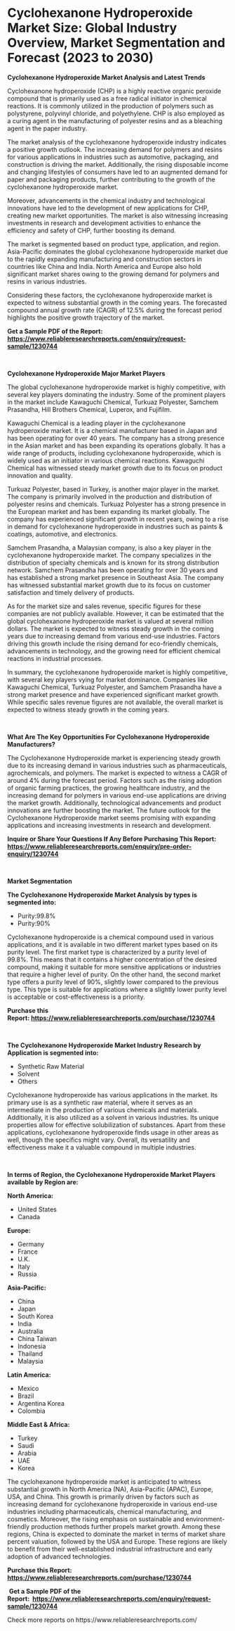 <p><h1>Cyclohexanone Hydroperoxide Market Size: Global Industry Overview, Market Segmentation and Forecast (2023 to 2030)</h1></p><p><strong>Cyclohexanone Hydroperoxide Market Analysis and Latest Trends</strong></p>
<p><p>Cyclohexanone hydroperoxide (CHP) is a highly reactive organic peroxide compound that is primarily used as a free radical initiator in chemical reactions. It is commonly utilized in the production of polymers such as polystyrene, polyvinyl chloride, and polyethylene. CHP is also employed as a curing agent in the manufacturing of polyester resins and as a bleaching agent in the paper industry.</p><p>The market analysis of the cyclohexanone hydroperoxide industry indicates a positive growth outlook. The increasing demand for polymers and resins for various applications in industries such as automotive, packaging, and construction is driving the market. Additionally, the rising disposable income and changing lifestyles of consumers have led to an augmented demand for paper and packaging products, further contributing to the growth of the cyclohexanone hydroperoxide market.</p><p>Moreover, advancements in the chemical industry and technological innovations have led to the development of new applications for CHP, creating new market opportunities. The market is also witnessing increasing investments in research and development activities to enhance the efficiency and safety of CHP, further boosting its demand.</p><p>The market is segmented based on product type, application, and region. Asia-Pacific dominates the global cyclohexanone hydroperoxide market due to the rapidly expanding manufacturing and construction sectors in countries like China and India. North America and Europe also hold significant market shares owing to the growing demand for polymers and resins in various industries.</p><p>Considering these factors, the cyclohexanone hydroperoxide market is expected to witness substantial growth in the coming years. The forecasted compound annual growth rate (CAGR) of 12.5% during the forecast period highlights the positive growth trajectory of the market.</p></p>
<p><strong>Get a Sample PDF of the Report:&nbsp; <a href="https://www.reliableresearchreports.com/enquiry/request-sample/1230744">https://www.reliableresearchreports.com/enquiry/request-sample/1230744</a></strong></p>
<p>&nbsp;</p>
<p><strong>Cyclohexanone Hydroperoxide Major Market Players</strong></p>
<p><p>The global cyclohexanone hydroperoxide market is highly competitive, with several key players dominating the industry. Some of the prominent players in the market include Kawaguchi Chemical, Turkuaz Polyester, Samchem Prasandha, Hill Brothers Chemical, Luperox, and Fujifilm.</p><p>Kawaguchi Chemical is a leading player in the cyclohexanone hydroperoxide market. It is a chemical manufacturer based in Japan and has been operating for over 40 years. The company has a strong presence in the Asian market and has been expanding its operations globally. It has a wide range of products, including cyclohexanone hydroperoxide, which is widely used as an initiator in various chemical reactions. Kawaguchi Chemical has witnessed steady market growth due to its focus on product innovation and quality.</p><p>Turkuaz Polyester, based in Turkey, is another major player in the market. The company is primarily involved in the production and distribution of polyester resins and chemicals. Turkuaz Polyester has a strong presence in the European market and has been expanding its market globally. The company has experienced significant growth in recent years, owing to a rise in demand for cyclohexanone hydroperoxide in industries such as paints & coatings, automotive, and electronics.</p><p>Samchem Prasandha, a Malaysian company, is also a key player in the cyclohexanone hydroperoxide market. The company specializes in the distribution of specialty chemicals and is known for its strong distribution network. Samchem Prasandha has been operating for over 30 years and has established a strong market presence in Southeast Asia. The company has witnessed substantial market growth due to its focus on customer satisfaction and timely delivery of products.</p><p>As for the market size and sales revenue, specific figures for these companies are not publicly available. However, it can be estimated that the global cyclohexanone hydroperoxide market is valued at several million dollars. The market is expected to witness steady growth in the coming years due to increasing demand from various end-use industries. Factors driving this growth include the rising demand for eco-friendly chemicals, advancements in technology, and the growing need for efficient chemical reactions in industrial processes.</p><p>In summary, the cyclohexanone hydroperoxide market is highly competitive, with several key players vying for market dominance. Companies like Kawaguchi Chemical, Turkuaz Polyester, and Samchem Prasandha have a strong market presence and have experienced significant market growth. While specific sales revenue figures are not available, the overall market is expected to witness steady growth in the coming years.</p></p>
<p>&nbsp;</p>
<p><strong>What Are The Key Opportunities For Cyclohexanone Hydroperoxide Manufacturers?</strong></p>
<p><p>The Cyclohexanone Hydroperoxide market is experiencing steady growth due to its increasing demand in various industries such as pharmaceuticals, agrochemicals, and polymers. The market is expected to witness a CAGR of around 4% during the forecast period. Factors such as the rising adoption of organic farming practices, the growing healthcare industry, and the increasing demand for polymers in various end-use applications are driving the market growth. Additionally, technological advancements and product innovations are further boosting the market. The future outlook for the Cyclohexanone Hydroperoxide market seems promising with expanding applications and increasing investments in research and development.</p></p>
<p><strong>Inquire or Share Your Questions If Any Before Purchasing This Report: <a href="https://www.reliableresearchreports.com/enquiry/pre-order-enquiry/1230744">https://www.reliableresearchreports.com/enquiry/pre-order-enquiry/1230744</a></strong></p>
<p>&nbsp;</p>
<p><strong>Market Segmentation</strong></p>
<p><strong>The Cyclohexanone Hydroperoxide Market Analysis by types is segmented into:</strong></p>
<p><ul><li>Purity:99.8%</li><li>Purity:90%</li></ul></p>
<p><p>Cyclohexanone hydroperoxide is a chemical compound used in various applications, and it is available in two different market types based on its purity level. The first market type is characterized by a purity level of 99.8%. This means that it contains a higher concentration of the desired compound, making it suitable for more sensitive applications or industries that require a higher level of purity. On the other hand, the second market type offers a purity level of 90%, slightly lower compared to the previous type. This type is suitable for applications where a slightly lower purity level is acceptable or cost-effectiveness is a priority.</p></p>
<p><strong>Purchase this Report:&nbsp;<a href="https://www.reliableresearchreports.com/purchase/1230744">https://www.reliableresearchreports.com/purchase/1230744</a></strong></p>
<p>&nbsp;</p>
<p><strong>The Cyclohexanone Hydroperoxide Market Industry Research by Application is segmented into:</strong></p>
<p><ul><li>Synthetic Raw Material</li><li>Solvent</li><li>Others</li></ul></p>
<p><p>Cyclohexanone hydroperoxide has various applications in the market. Its primary use is as a synthetic raw material, where it serves as an intermediate in the production of various chemicals and materials. Additionally, it is also utilized as a solvent in various industries. Its unique properties allow for effective solubilization of substances. Apart from these applications, cyclohexanone hydroperoxide finds usage in other areas as well, though the specifics might vary. Overall, its versatility and effectiveness make it a valuable compound in multiple industries.</p></p>
<p>&nbsp;</p>
<p><strong>In terms of Region, the Cyclohexanone Hydroperoxide Market Players available by Region are:</strong></p>
<p>
    <p> <strong> North America: </strong>
        <ul>
            <li>United States</li>
            <li>Canada</li>
        </ul>
        </p> 
    <p> <strong> Europe: </strong>
        <ul>
            <li>Germany</li>
            <li>France</li>
            <li>U.K.</li>
            <li>Italy</li>
            <li>Russia</li>
        </ul>
        </p> 
    <p> <strong> Asia-Pacific: </strong>
        <ul>
            <li>China</li>
            <li>Japan</li>
            <li>South Korea</li>
            <li>India</li>
            <li>Australia</li>
            <li>China Taiwan</li>
            <li>Indonesia</li>
            <li>Thailand</li>
            <li>Malaysia</li>
        </ul>
        </p> 
    <p> <strong> Latin America: </strong>
        <ul>
            <li>Mexico</li>
            <li>Brazil</li>
            <li>Argentina Korea</li>
            <li>Colombia</li>
        </ul>
        </p> 
    <p> <strong> Middle East & Africa: </strong>
        <ul>
            <li>Turkey</li>
            <li>Saudi</li>
            <li>Arabia</li>
            <li>UAE</li>
            <li>Korea</li>
        </ul>
    </p>
    </p>
<p><p>The cyclohexanone hydroperoxide market is anticipated to witness substantial growth in North America (NA), Asia-Pacific (APAC), Europe, USA, and China. This growth is primarily driven by factors such as increasing demand for cyclohexanone hydroperoxide in various end-use industries including pharmaceuticals, chemical manufacturing, and cosmetics. Moreover, the rising emphasis on sustainable and environment-friendly production methods further propels market growth. Among these regions, China is expected to dominate the market in terms of market share percent valuation, followed by the USA and Europe. These regions are likely to benefit from their well-established industrial infrastructure and early adoption of advanced technologies.</p></p>
<p><strong>Purchase this Report: <a href="https://www.reliableresearchreports.com/purchase/1230744">https://www.reliableresearchreports.com/purchase/1230744</a></strong></p>
<p>&nbsp;<strong>Get a Sample PDF of the Report:&nbsp;&nbsp;<a href="https://www.reliableresearchreports.com/enquiry/request-sample/1230744">https://www.reliableresearchreports.com/enquiry/request-sample/1230744</a></strong></p>
<p><strong></strong></p>
<p>Check more reports on https://www.reliableresearchreports.com/</p>